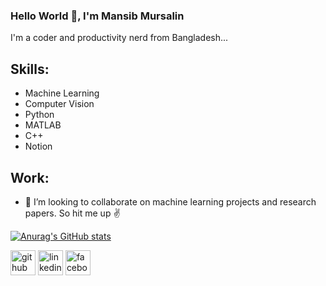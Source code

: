 ### Hello World 👋, I'm Mansib Mursalin
I'm a coder and productivity nerd from Bangladesh...

## Skills: 
* Machine Learning
* Computer Vision
* Python
* MATLAB
* C++
* Notion 

## Work:

- 🧪 I’m looking to collaborate on machine learning projects and research papers. So hit me up ✌

[![Anurag's GitHub stats](https://github-readme-stats.vercel.app/api?username=mansibm6)](https://github.com/anuraghazra/github-readme-stats)


[<img src='https://cdn.jsdelivr.net/npm/simple-icons@3.0.1/icons/github.svg' alt='github' height='40'>](https://github.com/mansibm6)  [<img src='https://cdn.jsdelivr.net/npm/simple-icons@3.0.1/icons/linkedin.svg' alt='linkedin' height='40'>](https://www.linkedin.com/in/mansibm6/)  [<img src='https://cdn.jsdelivr.net/npm/simple-icons@3.0.1/icons/facebook.svg' alt='facebook' height='40'>](https://www.facebook.com/mansibm6) 

